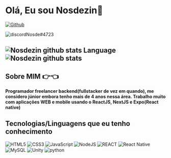 # Olá, Eu sou Nosdezin👋

[![Github](https://img.shields.io/badge/GitHub-100000?style=for-the-badge&logo=github&logoColor=white)](https://github.com/nosdezin)
<div style="display:flex;align-items: center;">
<img alt="discord" src="https://img.shields.io/badge/Discord-7289DA?style=for-the-badge&logo=discord&logoColor=white"/>Nosde#4723
</div>
  
![Nosdezin github stats Language](https://github-readme-stats.vercel.app/api/top-langs/?username=Nosdezin&theme=blue-green)
![Nosdezin github stats](https://github-readme-stats.vercel.app/api?username=nosdezin&show_icons=true&theme=dracula)
-
## Sobre MIM 👉👈

<div>
  <strong>Programador freelancer backend(fullstacker de vez em quando), me considero júnior embora tenho mais de 4 anos nessa área. Trabalho muito com aplicações WEB e mobile usando o ReactJS, NextJS e Expo(React native)</strong>
</div>

## Tecnologias/Linguagens que eu tenho conhecimento

<div style="display: inline_block">
   <img align="center" alt="HTML5" src="https://img.shields.io/badge/HTML5-E34F26?style=for-the-badge&logo=html5&logoColor=white"/>
  <img align="center" alt="CSS3" src="https://img.shields.io/badge/CSS3-1572B6?style=for-the-badge&logo=css3&logoColor=white"/>
  <img align="center" alt="JavaScript" src="https://img.shields.io/badge/JavaScript-323330?style=for-the-badge&logo=javascript&logoColor=F7DF1E"/>
  <img align="center" alt="NodeJS" src="https://img.shields.io/badge/Node.js-43853D?style=for-the-badge&logo=node.js&logoColor=white"/>
  <img align="center" alt="REACT" src="https://img.shields.io/badge/React-20232A?style=for-the-badge&logo=react&logoColor=61DAFB"/>
  <img align="center" alt="React Native" src="https://img.shields.io/badge/React_Native-20232A?style=for-the-badge&logo=react&logoColor=61DAFB"/>
  <img align="center" alt="MySQL" src="https://img.shields.io/badge/MySQL-00000F?style=for-the-badge&logo=mysql&logoColor=white"/>
  <img align="center" alt="Unity" src="https://img.shields.io/badge/Unity-100000?style=for-the-badge&logo=unity&logoColor=white"/>
  <img align="center" alt="python" src="https://img.shields.io/badge/Python-3776AB?style=for-the-badge&logo=python&logoColor=white"/>
  <img align="center" alt="" src=""/>
  <img align="center" alt="" src=""/>
</div>
